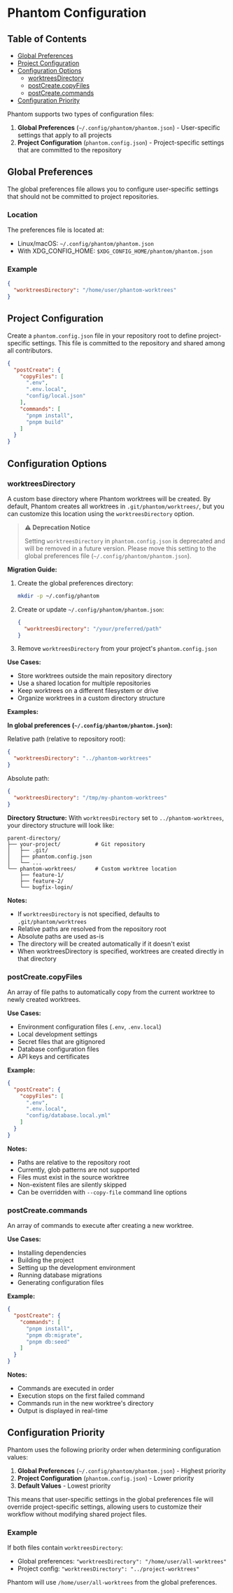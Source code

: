 # Phantom Configuration

## Table of Contents

- [Global Preferences](#global-preferences)
- [Project Configuration](#project-configuration)
- [Configuration Options](#configuration-options)
  - [worktreesDirectory](#worktreebasedirectory)
  - [postCreate.copyFiles](#postcreatecopyfiles)
  - [postCreate.commands](#postcreatecommands)
- [Configuration Priority](#configuration-priority)

Phantom supports two types of configuration files:
1. **Global Preferences** (`~/.config/phantom/phantom.json`) - User-specific settings that apply to all projects
2. **Project Configuration** (`phantom.config.json`) - Project-specific settings that are committed to the repository

## Global Preferences

The global preferences file allows you to configure user-specific settings that should not be committed to project repositories.

### Location

The preferences file is located at:
- Linux/macOS: `~/.config/phantom/phantom.json`
- With XDG_CONFIG_HOME: `$XDG_CONFIG_HOME/phantom/phantom.json`

### Example

```json
{
  "worktreesDirectory": "/home/user/phantom-worktrees"
}
```

## Project Configuration

Create a `phantom.config.json` file in your repository root to define project-specific settings. This file is committed to the repository and shared among all contributors.

```json
{
  "postCreate": {
    "copyFiles": [
      ".env",
      ".env.local",
      "config/local.json"
    ],
    "commands": [
      "pnpm install",
      "pnpm build"
    ]
  }
}
```

## Configuration Options

### worktreesDirectory

A custom base directory where Phantom worktrees will be created. By default, Phantom creates all worktrees in `.git/phantom/worktrees/`, but you can customize this location using the `worktreesDirectory` option.

> **⚠️ Deprecation Notice**
> 
> Setting `worktreesDirectory` in `phantom.config.json` is deprecated and will be removed in a future version.
> Please move this setting to the global preferences file (`~/.config/phantom/phantom.json`).

**Migration Guide:**

1. Create the global preferences directory:
   ```bash
   mkdir -p ~/.config/phantom
   ```

2. Create or update `~/.config/phantom/phantom.json`:
   ```json
   {
     "worktreesDirectory": "/your/preferred/path"
   }
   ```

3. Remove `worktreesDirectory` from your project's `phantom.config.json`

**Use Cases:**
- Store worktrees outside the main repository directory
- Use a shared location for multiple repositories
- Keep worktrees on a different filesystem or drive
- Organize worktrees in a custom directory structure

**Examples:**

**In global preferences (`~/.config/phantom/phantom.json`):**

Relative path (relative to repository root):
```json
{
  "worktreesDirectory": "../phantom-worktrees"
}
```

Absolute path:
```json
{
  "worktreesDirectory": "/tmp/my-phantom-worktrees"
}
```

**Directory Structure:**
With `worktreesDirectory` set to `../phantom-worktrees`, your directory structure will look like:

```
parent-directory/
├── your-project/           # Git repository
│   ├── .git/
│   ├── phantom.config.json
│   └── ...
└── phantom-worktrees/      # Custom worktree location
    ├── feature-1/
    ├── feature-2/
    └── bugfix-login/
```

**Notes:**
- If `worktreesDirectory` is not specified, defaults to `.git/phantom/worktrees`
- Relative paths are resolved from the repository root
- Absolute paths are used as-is
- The directory will be created automatically if it doesn't exist
- When worktreesDirectory is specified, worktrees are created directly in that directory

### postCreate.copyFiles

An array of file paths to automatically copy from the current worktree to newly created worktrees.

**Use Cases:**
- Environment configuration files (`.env`, `.env.local`)
- Local development settings
- Secret files that are gitignored
- Database configuration files
- API keys and certificates

**Example:**
```json
{
  "postCreate": {
    "copyFiles": [
      ".env",
      ".env.local",
      "config/database.local.yml"
    ]
  }
}
```

**Notes:**
- Paths are relative to the repository root
- Currently, glob patterns are not supported
- Files must exist in the source worktree
- Non-existent files are silently skipped
- Can be overridden with `--copy-file` command line options

### postCreate.commands

An array of commands to execute after creating a new worktree.

**Use Cases:**
- Installing dependencies
- Building the project
- Setting up the development environment
- Running database migrations
- Generating configuration files

**Example:**
```json
{
  "postCreate": {
    "commands": [
      "pnpm install",
      "pnpm db:migrate",
      "pnpm db:seed"
    ]
  }
}
```

**Notes:**
- Commands are executed in order
- Execution stops on the first failed command
- Commands run in the new worktree's directory
- Output is displayed in real-time

## Configuration Priority

Phantom uses the following priority order when determining configuration values:

1. **Global Preferences** (`~/.config/phantom/phantom.json`) - Highest priority
2. **Project Configuration** (`phantom.config.json`) - Lower priority
3. **Default Values** - Lowest priority

This means that user-specific settings in the global preferences file will override project-specific settings, allowing users to customize their workflow without modifying shared project files.

### Example

If both files contain `worktreesDirectory`:
- Global preferences: `"worktreesDirectory": "/home/user/all-worktrees"`
- Project config: `"worktreesDirectory": "../project-worktrees"`

Phantom will use `/home/user/all-worktrees` from the global preferences.
